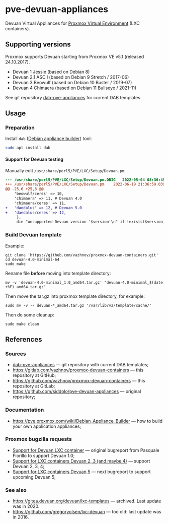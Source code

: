 # pve-devuan-appliances

Devuan Virtual Appliances for [Proxmox Virtual Environment](https://proxmox.com/en/) (LXC containers).

## Supporting versions

Proxmox supports Devuan starting from Proxmox VE v5.1 (released 24.10.2017).

* Devuan 1 Jessie (based on Debian 8)
* Devuan 2.1 ASCII (based on Debian 9 Stretch / 2017-06)
* Devuan 3 Beowulf (based on Debian 10 Buster / 2019-07)
* Devuan 4 Chimaera (based on Debian 11 Bullseye / 2021-11)

See git repository [dab-pve-appliances](https://git.proxmox.com/?p=dab-pve-appliances.git;a=tree) for current DAB templates.

## Usage

### Preparation

Install `dab` ([Debian appliance builder](https://pve.proxmox.com/wiki/Debian_Appliance_Builder)) tool:

```sh
sudo apt install dab
```

#### Support for Devuan testing

Manually edit `/usr/share/perl5/PVE/LXC/Setup/Devuan.pm`:

```diff
--- /usr/share/perl5/PVE/LXC/Setup/Devuan.pm.ORIG	2022-05-04 08:36:45.000000000 +0200
+++ /usr/share/perl5/PVE/LXC/Setup/Devuan.pm	2022-06-19 21:36:59.039446517 +0200
@@ -25,6 +25,8 @@
 	'beowulf/ceres' => 10,
 	'chimaera' => 11, # Devuan 4.0
 	'chimaera/ceres' => 11,
+	'daedalus' => 12, # Devuan 5.0
+	'daedalus/ceres' => 12,
     };
     die "unsupported Devuan version '$version'\n" if !exists($version_map->{$version});
```

### Build Devuan template

Example:

```shell
git clone 'https://github.com/vazhnov/proxmox-devuan-containers.git'
cd devuan-4.0-minimal-64
sudo make
```

Rename file **before** moving into template directory:

```shell
mv -v 'devuan-4.0-minimal_1.0_amd64.tar.gz' "devuan-4.0-minimal_$(date +%F)_amd64.tar.gz"
```
Then move the tar.gz into proxmox template directory, for example:

```shell
sudo mv -v -- devuan-*_amd64.tar.gz '/var/lib/vz/template/cache/'
```

Then do some cleanup:

```shell
sudo make clean
```

## References

### Sources

* [dab-pve-appliances](https://git.proxmox.com/?p=dab-pve-appliances.git;a=tree) — git repository with current DAB templates;
* https://gitlab.com/vazhnov/proxmox-devuan-containers — this repository at GitHub;
* https://github.com/vazhnov/proxmox-devuan-containers — this repository at GitLab;
* https://github.com/siddolo/pve-devuan-appliances — original repository;

### Documentation

* https://pve.proxmox.com/wiki/Debian_Appliance_Builder — how to build your own application appliances;

### Proxmox bugzilla requests

* [Support for Devuan LXC container](https://bugzilla.proxmox.com/show_bug.cgi?id=1668) — original bugreport from Pasquale Fiorillo to support Devuan 1.0;
* [Support for LXC containers Devuan 2, 3 (and maybe 4)](https://bugzilla.proxmox.com/show_bug.cgi?id=3096) — support Devuan 2, 3, 4;
* [Support for LXC containers Devuan 5](https://bugzilla.proxmox.com/show_bug.cgi?id=4007) — next bugreport to support upcoming Devuan 5;

### See also

* https://gitea.devuan.org/devuan/lxc-templates — archived. Last update was in 2020.
* https://github.com/gregoryolsen/lxc-devuan — too old: last update was in 2016.
